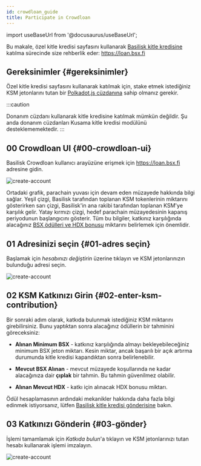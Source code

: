 ```yaml
---
id: crowdloan_guide
title: Participate in Crowdloan
---
```


import useBaseUrl from '@docusaurus/useBaseUrl';

Bu makale, özel kitle kredisi sayfasını kullanarak [Basilisk kitle kredisine](/basilisk_crowdloan) katılma sürecinde size rehberlik eder: https://loan.bsx.fi

## Gereksinimler {#gereksinimler}

Özel kitle kredisi sayfasını kullanarak katılmak için, stake etmek istediğiniz KSM jetonlarını tutan bir [Polkadot.js cüzdanına](https://polkadot.js.org/extension/) sahip olmanız gerekir.

:::caution

Donanım cüzdanı kullanarak kitle kredisine katılmak mümkün değildir. Şu anda donanım cüzdanları Kusama kitle kredisi modülünü desteklememektedir.
:::

## 00 Crowdloan UI {#00-crowdloan-ui}

Basilisk Crowdloan kullanıcı arayüzüne erişmek için https://loan.bsx.fi adresine gidin.

<div style={{textAlign: 'center', marginBottom: '2rem'}}>
  <img alt="create-account" src={useBaseUrl('/img/crowdloan-guide/chart.png')}  />
</div>

Ortadaki grafik, parachain yuvası için devam eden müzayede hakkında bilgi sağlar. Yeşil çizgi, Basilisk tarafından toplanan KSM tokenlerinin miktarını gösterirken sarı çizgi, Basilisk'in ana rakibi tarafından toplanan KSM'ye karşılık gelir. Yatay kırmızı çizgi, hedef parachain müzayedesinin kapanış periyodunun başlangıcını gösterir. Tüm bu bilgiler, katkınız karşılığında alacağınız [BSX ödülleri ve HDX bonusu](/basilisk_crowdloan) miktarını belirlemek için önemlidir.

## 01 Adresinizi seçin {#01-adres seçin}

Başlamak için *hesabınızı değiştirin* üzerine tıklayın ve KSM jetonlarınızın bulunduğu adresi seçin.

<div style={{textAlign: 'center', marginBottom: '2rem'}}>
  <img alt="create-account" src={useBaseUrl('/img/crowdloan-guide/select-account.png')}  />
</div>

## 02 KSM Katkınızı Girin {#02-enter-ksm-contribution}

Bir sonraki adım olarak, katkıda bulunmak istediğiniz KSM miktarını girebilirsiniz. Bunu yaptıktan sonra alacağınız ödüllerin bir tahminini göreceksiniz:

* **Alınan Minimum BSX** - katkınız karşılığında almayı bekleyebileceğiniz minimum BSX jeton miktarı. Kesin miktar, ancak başarılı bir açık artırma durumunda kitle kredisi kapandıktan sonra belirlenebilir.

* **Mevcut BSX Alınan** - mevcut müzayede koşullarında ne kadar alacağınıza dair **çıplak** bir tahmin. Bu tahmin güvenilmez olabilir.

* **Alınan Mevcut HDX** - katkı için alınacak HDX bonusu miktarı.

Ödül hesaplamasının ardındaki mekanikler hakkında daha fazla bilgi edinmek istiyorsanız, lütfen [Basilisk kitle kredisi gönderisine](/basilisk_crowdloan) bakın.

## 03 Katkınızı Gönderin {#03-gönder}

İşlemi tamamlamak için *Katkıda bulun*'a tıklayın ve KSM jetonlarınızı tutan hesabı kullanarak işlemi imzalayın.
<div style={{textAlign: 'center', marginBottom: '2rem'}}>
  <img alt="create-account" src={useBaseUrl('/img/crowdloan-guide/sign-submit.png')}  />
</div>
